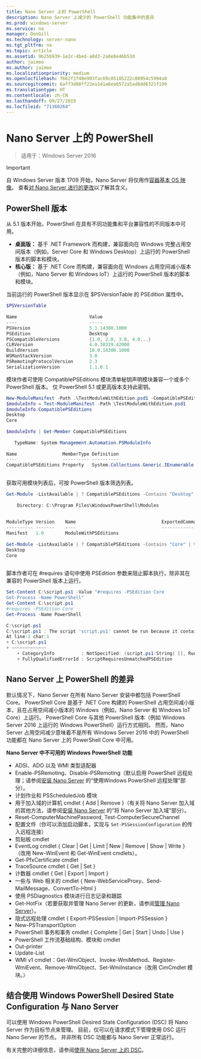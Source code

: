 ```yaml
---
title: Nano Server 上的 PowerShell
description: Nano Server 上减少的 PowerShell 功能集中的差异
ms.prod: windows-server
ms.service: na
manager: DonGill
ms.technology: server-nano
ms.tgt_pltfrm: na
ms.topic: article
ms.assetid: 9b25b939-1e2c-4bed-a8d3-2a8e8e46b53d
author: jaimeo
ms.author: jaimeo
ms.localizationpriority: medium
ms.openlocfilehash: f662f1f48e903fac69c85185222c08954c5994a0
ms.sourcegitcommit: 6aff3d88ff22ea141a6ea6572a5ad8dd6321f199
ms.translationtype: HT
ms.contentlocale: zh-CN
ms.lasthandoff: 09/27/2019
ms.locfileid: "71360264"
---
```

# <a name="powershell-on-nano-server"></a>Nano Server 上的 PowerShell

>适用于：Windows Server 2016
  
> [!IMPORTANT]
> 自 Windows Server 版本 1709 开始，Nano Server 将仅用作[容器基本 OS 映像](/virtualization/windowscontainers/quick-start/using-insider-container-images#install-base-container-image)。 查看[对 Nano Server 进行的更改](nano-in-semi-annual-channel.md)以了解其含义。 
  
## <a name="powershell-editions"></a>PowerShell 版本   
  
从 5.1 版本开始，PowerShell 在具有不同功能集和平台兼容性的不同版本中可用。  
  
- **桌面版：** 基于 .NET Framework 而构建，兼容面向在 Windows 完整占用空间版本（例如，Server Core 和 Windows Desktop）上运行的 PowerShell 版本的脚本和模块。  
- **核心版：** 基于 .NET Core 而构建，兼容面向在 Windows 占用空间减小版本（例如，Nano Server 和 Windows IoT）上运行的 PowerShell 版本的脚本和模块。  
  
当前运行的 PowerShell 版本显示在 $PSVersionTable 的 PSEdition 属性中。  
```powershell  
$PSVersionTable  
  
Name                           Value  
----                           -----  
PSVersion                      5.1.14300.1000  
PSEdition                      Desktop  
PSCompatibleVersions           {1.0, 2.0, 3.0, 4.0...}  
CLRVersion                     4.0.30319.42000  
BuildVersion                   10.0.14300.1000  
WSManStackVersion              3.0  
PSRemotingProtocolVersion      2.3  
SerializationVersion           1.1.0.1  
```  
  
模块作者可使用 CompatiblePSEditions 模块清单秘钥声明模块兼容一个或多个 PowerShell 版本。 仅 PowerShell 5.1 或更高版本支持此密钥。  
```powershell  
New-ModuleManifest -Path .\TestModuleWithEdition.psd1 -CompatiblePSEditions Desktop,Core -PowerShellVersion 5.1  
$moduleInfo = Test-ModuleManifest -Path \TestModuleWithEdition.psd1  
$moduleInfo.CompatiblePSEditions  
Desktop  
Core  
  
$moduleInfo | Get-Member CompatiblePSEditions  
  
   TypeName: System.Management.Automation.PSModuleInfo  
  
Name                 MemberType Definition  
----                 ---------- ----------  
CompatiblePSEditions Property   System.Collections.Generic.IEnumerable[string] CompatiblePSEditions {get;}  
  
```  
获取可用模块列表后，可按 PowerShell 版本筛选列表。  
```powershell  
Get-Module -ListAvailable | ? CompatiblePSEditions -Contains "Desktop"  
  
    Directory: C:\Program Files\WindowsPowerShell\Modules  
  
  
ModuleType Version    Name                                ExportedCommands  
---------- -------    ----                                ----------------  
Manifest   1.0        ModuleWithPSEditions  
  
Get-Module -ListAvailable | ? CompatiblePSEditions -Contains "Core" | % CompatiblePSEditions  
Desktop  
Core  
  
```  
脚本作者可在 #requires 语句中使用 PSEdition 参数来阻止脚本执行，除非其在兼容的 PowerShell 版本上运行。  
```powershell  
Set-Content C:\script.ps1 -Value "#requires -PSEdition Core  
Get-Process -Name PowerShell"  
Get-Content C:\script.ps1  
#requires -PSEdition Core  
Get-Process -Name PowerShell  
  
C:\script.ps1  
C:\script.ps1 : The script 'script.ps1' cannot be run because it contained a "#requires" statement for PowerShell editions 'Core'. The edition of PowerShell that is required by the script does not match the currently running PowerShell Desktop edition.  
At line:1 char:1  
+ C:\script.ps1  
+ ~~~~~~~~~~~~~  
    + CategoryInfo          : NotSpecified: (script.ps1:String) [], RuntimeException  
    + FullyQualifiedErrorId : ScriptRequiresUnmatchedPSEdition  
```  
  
## <a name="differences-in-powershell-on-nano-server"></a>Nano Server 上 PowerShell 的差异  
默认情况下，Nano Server 在所有 Nano Server 安装中都包括 PowerShell Core。 PowerShell Core 是基于 .NET Core 构建的 PowerShell 占用空间减小版本，且在占用空间减小版本的 Windows（例如，Nano Server 和 Windows IoT Core）上运行。 PowerShell Core 与其他 PowerShell 版本（例如 Windows Server 2016 上运行的 Windows PowerShell）运行方式相同。 然而，Nano Server 占用空间减少意味着不是所有 Windows Server 2016 中的 PowerShell 功能都在 Nano Server 上的 PowerShell Core 中可用。  
  
  
**Nano Server 中不可用的 Windows PowerShell 功能**  
* ADSI、ADO 以及 WMI 类型适配器   
* Enable-PSRemoting、Disable-PSRemoting（默认启用 PowerShell 远程处理；请参阅[安装 Nano Server](Getting-Started-with-Nano-Server.md) 的“使用Windows PowerShell 远程处理”部分）。  
* 计划作业和 PSScheduledJob 模块   
* 用于加入域的计算机 cmdlet { Add | Remove }（有关将 Nano Server 加入域的其他方法，请参阅[安装 Nano Server](Getting-Started-with-Nano-Server.md) 的“将 Nano Server 加入域”部分）。  
* Reset-ComputerMachinePassword, Test-ComputerSecureChannel   
* 配置文件（你可以添加启动脚本，实现与 `Set-PSSessionConfiguration` 的传入远程连接）  
* 剪贴板 cmdlet   
* EventLog cmdlet { Clear | Get | Limit | New | Remove | Show | Write }（改用 New-WinEvent 和 Get-WinEvent cmdlets）。   
* Get-PfxCertificate cmdlet   
* TraceSource cmdlet { Get | Set }   
* 计数器 cmdlet { Get | Export | Import }   
* 一些与 Web 相关的 cmdlet { New-WebServiceProxy、Send-MailMessage、ConvertTo-Html }  
* 使用 PSDiagnostics 模块进行日志记录和跟踪    
* Get-HotFix（若要获取并管理 Nano Server 的更新，请参阅[管理 Nano Server](Manage-Nano-Server.md)）。  
* 隐式远程处理 cmdlet { Export-PSSession | Import-PSSession }   
* New-PSTransportOption   
* PowerShell 事务和事务 cmdlet { Complete | Get | Start | Undo | Use }   
* PowerShell 工作流基础结构、模块和 cmdlet   
* Out-printer   
* Update-List   
* WMI v1 cmdlet：Get-WmiObject、Invoke-WmiMethod、Register-WmiEvent、Remove-WmiObject、Set-WmiInstance（改用 CimCmdlet 模块。）   
  
## <a name="using-windows-powershell-desired-state-configuration-with-nano-server"></a>结合使用 Windows PowerShell Desired State Configuration 与 Nano Server  
  
可以使用 Windows PowerShell Desired State Configuration (DSC) 将 Nano Server 作为目标节点来管理。 目前，仅可以在请求模式下管理使用 DSC 运行 Nano Server 的节点。 并非所有 DSC 功能都与 Nano Server 正常运行。  
  
有关完整的详细信息，请参阅[使用 Nano Server 上的 DSC](https://msdn.microsoft.com/powershell/dsc/nanoDsc)。  
  
  



